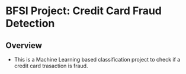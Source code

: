 # BFSI Project: Credit Card Fraud Detection

## Overview
* This is a Machine Learning based classification project to check if a credit card trasaction is fraud. 
